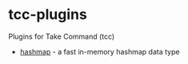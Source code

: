 # tcc-plugins

Plugins for Take Command (tcc)

* [hashmap] - a fast in-memory hashmap data type

[hashmap]: https://github.com/jessepav/tcc-plugins/tree/master/hashmap

